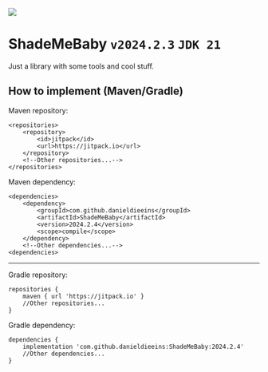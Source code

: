 [![](https://jitpack.io/v/danieldieeins/ShadeMeBaby.svg)](https://jitpack.io/#danieldieeins/ShadeMeBaby)
# ShadeMeBaby ``v2024.2.3`` `JDK 21`
Just a library with some tools and cool stuff.

How to implement (Maven/Gradle)
---
Maven repository:
```
<repositories>
    <repository>
        <id>jitpack</id>
        <url>https://jitpack.io</url>
    </repository>
    <!--Other repositories...-->
</repositories>
```
Maven dependency:
```
<dependencies>
    <dependency>
        <groupId>com.github.danieldieeins</groupId>
        <artifactId>ShadeMeBaby</artifactId>
        <version>2024.2.4</version>
        <scope>compile</scope>
    </dependency>
    <!--Other dependencies...-->
<dependencies>
```
---
Gradle repository:
```
repositories {
    maven { url 'https://jitpack.io' }
    //Other repositories...
}
```
Gradle dependency:
```
dependencies {
    implementation 'com.github.danieldieeins:ShadeMeBaby:2024.2.4'
    //Other dependencies...
}
```

